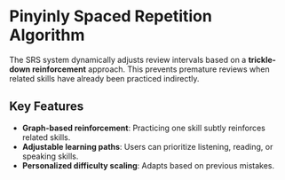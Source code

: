 # Pinyinly Spaced Repetition Algorithm

The SRS system dynamically adjusts review intervals based on a **trickle-down reinforcement** approach. This prevents premature reviews when related skills have already been practiced indirectly.

## Key Features

- **Graph-based reinforcement**: Practicing one skill subtly reinforces related skills.
- **Adjustable learning paths**: Users can prioritize listening, reading, or speaking skills.
- **Personalized difficulty scaling**: Adapts based on previous mistakes.
